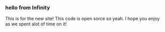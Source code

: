 ### hello from Infinity
This is for the new site! This code is open sorce so yeah. I hope you enjoy as we spent alot of time on it!

